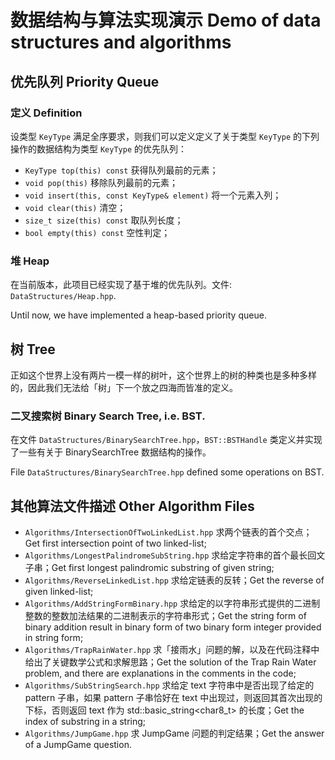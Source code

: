 # 数据结构与算法实现演示 Demo of data structures and algorithms

## 优先队列 Priority Queue

### 定义 Definition

设类型 `KeyType` 满足全序要求，则我们可以定义定义了关于类型 `KeyType` 的下列操作的数据结构为类型 `KeyType` 的优先队列：

- `KeyType top(this) const` 获得队列最前的元素；
- `void pop(this)` 移除队列最前的元素；
- `void insert(this, const KeyType& element)` 将一个元素入列；
- `void clear(this)` 清空；
- `size_t size(this) const` 取队列长度；
- `bool empty(this) const` 空性判定；

### 堆 Heap

在当前版本，此项目已经实现了基于堆的优先队列。文件: `DataStructures/Heap.hpp`.

Until now, we have implemented a heap-based priority queue.

## 树 Tree

正如这个世界上没有两片一模一样的树叶，这个世界上的树的种类也是多种多样的，因此我们无法给「树」下一个放之四海而皆准的定义。

### 二叉搜索树 Binary Search Tree, i.e. BST.

在文件 `DataStructures/BinarySearchTree.hpp`，`BST::BSTHandle` 类定义并实现了一些有关于 BinarySearchTree 数据结构的操作。

File `DataStructures/BinarySearchTree.hpp` defined some operations on BST.

## 其他算法文件描述 Other Algorithm Files

- `Algorithms/IntersectionOfTwoLinkedList.hpp` 求两个链表的首个交点；Get first intersection point of two linked-list;
- `Algorithms/LongestPalindromeSubString.hpp` 求给定字符串的首个最长回文子串；Get first longest palindromic substring of given string;
- `Algorithms/ReverseLinkedList.hpp` 求给定链表的反转；Get the reverse of given linked-list;
- `Algorithms/AddStringFormBinary.hpp` 求给定的以字符串形式提供的二进制整数的整数加法结果的二进制表示的字符串形式；Get the string form of binary addition result in binary form of two binary form integer provided in string form;
- `Algorithms/TrapRainWater.hpp` 求「接雨水」问题的解，以及在代码注释中给出了关键数学公式和求解思路；Get the solution of the Trap Rain Water problem, and there are explanations in the comments in the code;
- `Algorithms/SubStringSearch.hpp` 求给定 text 字符串中是否出现了给定的 pattern 子串，如果 pattern 子串恰好在 text 中出现过，则返回其首次出现的下标，否则返回 text 作为 std::basic_string<char8_t> 的长度；Get the index of substring in a string;
- `Algorithms/JumpGame.hpp` 求 JumpGame 问题的判定结果；Get the answer of a JumpGame question.
